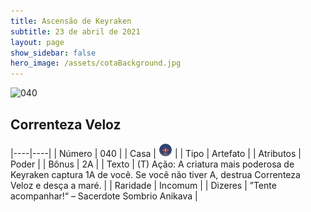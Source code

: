 ```yaml
---
title: Ascensão de Keyraken
subtitle: 23 de abril de 2021
layout: page
show_sidebar: false
hero_image: /assets/cotaBackground.jpg
---
```


![040](https://cards-keyforge.s3.eu-north-1.amazonaws.com/media/pt/rotk/040.png)

## Correnteza Veloz

|----|----|
| Número | 040 |
| Casa | ![Keyraken](https://raw.githubusercontent.com/cardsofkeyforge/cardsofkeyforge.github.io/master/rotk/keyraken.png "Keyraken") |
| Tipo | Artefato |
| Atributos | Poder |
| Bônus | 2A |
| Texto | (T) Ação: A criatura mais poderosa de Keyraken captura 1A de você. Se você não tiver A, destrua Correnteza Veloz e desça a maré. |
| Raridade | Incomum |
| Dizeres | ”Tente acompanhar!“ – Sacerdote Sombrio Anikava |

